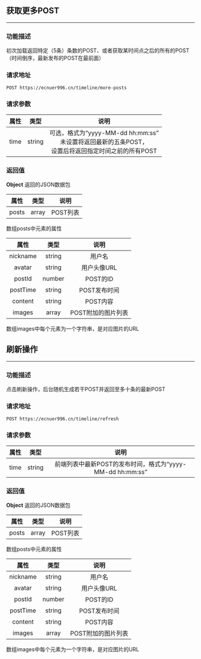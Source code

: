 ## 获取更多POST

---

### 功能描述

初次加载返回特定（5条）条数的POST、或者获取某时间点之后的所有的POST（时间倒序，最新发布的POST在最前面）

### 请求地址

```POST https://ecnuer996.cn/timeline/more-posts```

### 请求参数

属性      |   类型 | 说明  
:----------:|:---------:|:---------:
time   | string  | 可选，格式为“yyyy-MM-dd hh:mm:ss”<br>未设置将返回最新的五条POST，<br>设置后将返回指定时间之前的所有POST

### 返回值

**Object**
返回的JSON数据包

属性       | 类型       | 说明  
:----------:|:---------:|:---------: 
posts     | array     | POST列表

数组posts中元素的属性

属性       | 类型       | 说明  
:----------:|:---------:|:---------: 
nickname     | string     | 用户名
avatar | string | 用户头像URL
postId | number | POST的ID
postTime | string | POST发布时间
content | string | POST内容
images | array | POST附加的图片列表

数组images中每个元素为一个字符串，是对应图片的URL

## 刷新操作

---

### 功能描述

点击刷新操作，后台随机生成若干POST并返回至多十条的最新POST

### 请求地址

```POST https://ecnuer996.cn/timeline/refresh```

### 请求参数

属性      |   类型 | 说明  
:----------:|:---------:|:---------:
time   | string  | 前端列表中最新POST的发布时间，格式为“yyyy-MM-dd hh:mm:ss”

### 返回值

**Object**
返回的JSON数据包

属性       | 类型       | 说明  
:----------:|:---------:|:---------: 
posts     | array     | POST列表

数组posts中元素的属性

属性       | 类型       | 说明  
:----------:|:---------:|:---------: 
nickname     | string     | 用户名
avatar | string | 用户头像URL
postId | number | POST的ID
postTime | string | POST发布时间
content | string | POST内容
images | array | POST附加的图片列表

数组images中每个元素为一个字符串，是对应图片的URL